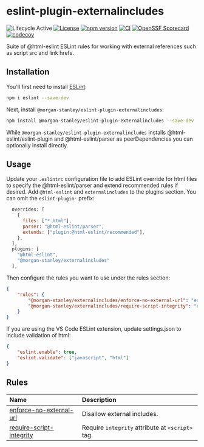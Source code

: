 # eslint-plugin-externalincludes

![Lifecycle Active](https://badgen.net/badge/Lifecycle/Active/green)
[![License](https://img.shields.io/badge/License-Apache_2.0-blue.svg)](https://opensource.org/licenses/Apache-2.0)
[![npm version](https://badge.fury.io/js/%40morgan-stanley%2Feslint-plugin-externalincludes.svg)](https://www.npmjs.com/package/@morgan-stanley/eslint-plugin-externalincludes)
[![CI](https://github.com/morganstanley/eslint-plugin-externalincludes/actions/workflows/continuous-integration.yml/badge.svg)](https://github.com/morganstanley/eslint-plugin-externalincludes/actions/workflows/continuous-integration.yml)
[![OpenSSF Scorecard](https://api.securityscorecards.dev/projects/github.com/morganstanley/eslint-plugin-externalincludes/badge)](https://securityscorecards.dev/viewer/?uri=github.com/morganstanley/eslint-plugin-externalincludes)
[![codecov](https://codecov.io/gh/MorganStanley/eslint-plugin-externalincludes/branch/main/graph/badge.svg)](https://codecov.io/gh/MorganStanley/eslint-plugin-externalincludes)

Suite of @html-eslint ESLint rules for working with external references such as script src and link hrefs.

## Installation

You'll first need to install [ESLint](https://eslint.org/):

```sh
npm i eslint --save-dev
```

Next, install `@morgan-stanley/eslint-plugin-externalincludes`:

```sh
npm install @morgan-stanley/eslint-plugin-externalincludes --save-dev
```

While `@morgan-stanley/eslint-plugin-externalincludes` installs @html-eslint/eslint-plugin and @html-eslint/parser as peerDependencies you can optionally install directly.

## Usage

Update your `.eslintrc` configuration file to add ESLint override for html files to specify the @html-eslint/parser and extend recommended rules if desired.
Add `@html-eslint` and  `externalincludes` to the plugins section.
You can omit the `eslint-plugin-` prefix:

```js
  overrides: [
    {
      files: ["*.html"],
      parser: "@html-eslint/parser",
      extends: ["plugin:@html-eslint/recommended"],
    },
  ],
  plugins: [
    "@html-eslint",
    "@morgan-stanley/externalincludes"
  ],
```

Then configure the rules you want to use under the rules section:

```json
{
    "rules": {
        "@morgan-stanley/externalincludes/enforce-no-external-url": "error",
        "@morgan-stanley/externalincludes/require-script-integrity": "error",
    }
}
```

If you are using the VS Code ESLint extension, update settings.json to include validation of html:

```json
{
    "eslint.enable": true,
    "eslint.validate": ["javascript", "html"]
}
```

## Rules

<!-- begin auto-generated rules list -->

| Name                                                               | Description                                      |
| :----------------------------------------------------------------- | :----------------------------------------------- |
| [enforce-no-external-url](docs/rules/enforce-no-external-url.md)   | Disallow external includes.                      |
| [require-script-integrity](docs/rules/require-script-integrity.md) | Require `integrity` attribute at `<script>` tag. |

<!-- end auto-generated rules list -->


